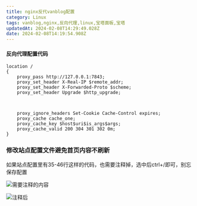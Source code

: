 ```yaml
---
title: nginx反代vanblog配置
category: Linux
tags: vanblog,nginx,反向代理,linux,宝塔面板,宝塔
updatedAt: 2024-02-08T14:29:49.028Z
date: 2024-02-08T14:19:54.908Z
---
```





#### 反向代理配置代码

```nginx
location /
{
    proxy_pass http://127.0.0.1:7843;
    proxy_set_header X-Real-IP $remote_addr;
    proxy_set_header X-Forwarded-Proto $scheme;
    proxy_set_header Upgrade $http_upgrade;
    
     

    proxy_ignore_headers Set-Cookie Cache-Control expires;
    proxy_cache cache_one;
    proxy_cache_key $host$uri$is_args$args;
    proxy_cache_valid 200 304 301 302 0m;
}
```

### 修改站点配置文件避免首页内容不刷新


<!-- more -->

如果站点配置里有35-46行这样的代码，也需要注释掉，选中后ctrl+/即可，别忘保存配置



![需要注释的内容](/static/img/9b3448c2ca1b7fc5ed9f18dcb189dfe8.QQ%C3%A5%C2%9B%C2%BE%C3%A7%C2%89%C2%8720240205151838.png)

![注释后](/static/img/e66f90e44307e7dda0ca353597ee8723.QQ%C3%A5%C2%9B%C2%BE%C3%A7%C2%89%C2%8720240205151909.png)






